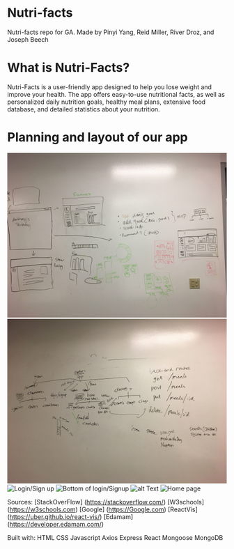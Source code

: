 # Nutri-facts
Nutri-facts repo for GA.
Made by Pinyi Yang, Reid Miller, River Droz, and Joseph Beech

# What is Nutri-Facts?
Nutri-Facts is a user-friendly app designed to help you lose weight and improve your health. The app offers easy-to-use nutritional facts, as well as personalized daily nutrition goals, healthy meal plans, extensive food database, and detailed statistics about your nutrition.

# Planning and layout of our app

![alt_Text](/client/public/wireframeproj3.jpg)
![alt Text](/client/public/dataflow.jpg)
![Login/Sign up](/client/public/landing.jpg)
![Bottom of login/Signup](/client/public/landingpagefooter.jpg)
![alt Text](/client/public/loginpage.png)
![Home page](/client/public/Homepage1.png)

Sources: 
[StackOverFlow] (https://stackoverflow.com/)
[W3schools] (https://w3schools.com)
[Google] (https://Google.com)
[ReactVis] (https://uber.github.io/react-vis/)
[Edamam] (https://developer.edamam.com/)

Built with:
HTML
CSS
Javascript
Axios
Express
React
Mongoose
MongoDB





